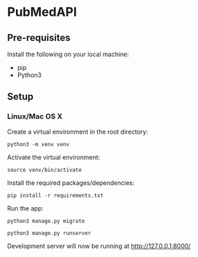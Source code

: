 # PubMedAPI

## Pre-requisites
Install the following on your local machine:
* pip
* Python3

## Setup

### Linux/Mac OS X
Create a virtual environment in the root directory:
```
python3 -m venv venv
```
Activate the virtual environment:
```
source venv/bin/activate
```
Install the required packages/dependencies:
```
pip install -r requirements.txt
```
Run the app:
```
python3 manage.py migrate
```
```
python3 manage.py runserver
```

Development server will now be running at http://127.0.0.1:8000/

